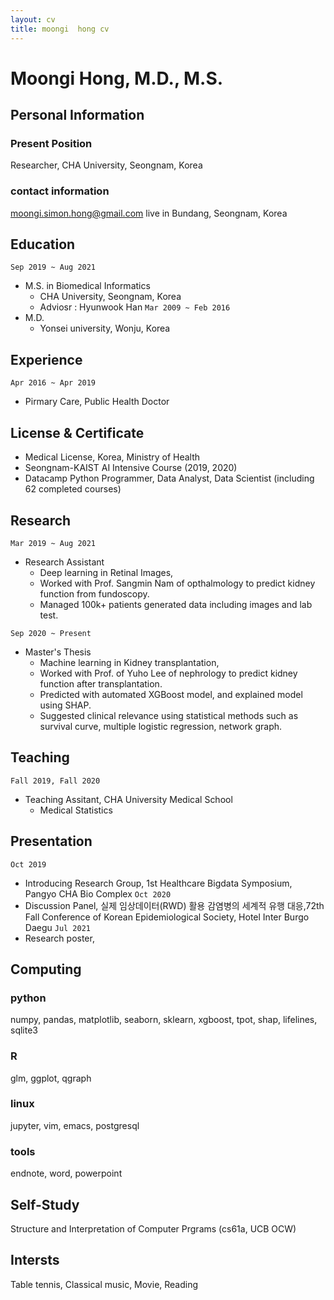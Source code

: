 ```yaml
---
layout: cv
title: moongi  hong cv
---
```


# Moongi Hong, M.D., M.S.

## Personal Information
### Present Position
Researcher, CHA University, Seongnam, Korea

### contact information
moongi.simon.hong@gmail.com
live in Bundang, Seongnam, Korea

## Education
`Sep 2019 ~ Aug 2021 `
- M.S. in Biomedical Informatics
  - CHA University, Seongnam, Korea
  - Adviosr : Hyunwook Han
`Mar 2009 ~ Feb 2016`
- M.D.
  - Yonsei university, Wonju, Korea

## Experience
`Apr 2016 ~ Apr 2019`
- Pirmary Care, Public Health Doctor

## License & Certificate
- Medical License, Korea, Ministry of Health 
- Seongnam-KAIST AI Intensive Course (2019, 2020)
- Datacamp Python Programmer, Data Analyst, Data Scientist (including 62 completed courses)

## Research
`Mar 2019 ~ Aug 2021`
- Research Assistant
  - Deep learning in Retinal Images, 
  - Worked with Prof. Sangmin Nam of opthalmology to predict kidney function from fundoscopy. 
  - Managed 100k+ patients generated data including images and lab test.

`Sep 2020 ~ Present`
- Master's Thesis
  - Machine learning in Kidney transplantation, 
  - Worked with Prof. of Yuho Lee of nephrology to predict kidney function after transplantation.
  - Predicted with automated XGBoost model, and explained model using SHAP.  
  - Suggested clinical relevance using statistical methods such as survival curve, multiple logistic regression, network graph.

## Teaching
`Fall 2019, Fall 2020`
- Teaching Assitant, CHA University Medical School
  - Medical Statistics 

## Presentation
`Oct 2019`
- Introducing Research Group, 1st Healthcare Bigdata Symposium, Pangyo CHA Bio Complex
`Oct 2020`
- Discussion Panel, 실제 임상데이터(RWD) 활용 감염병의 세계적 유행 대응,72th Fall Conference of Korean Epidemiological Society, Hotel Inter Burgo Daegu
`Jul 2021`
- Research poster, 

## Computing
### python
numpy, pandas, matplotlib, seaborn, sklearn, xgboost, tpot, shap, lifelines, sqlite3
### R
glm, ggplot, qgraph
### linux
jupyter, vim, emacs, postgresql
### tools
endnote, word, powerpoint

## Self-Study
Structure and Interpretation of Computer Prgrams (cs61a, UCB OCW)

## Intersts
Table tennis, Classical music, Movie, Reading
